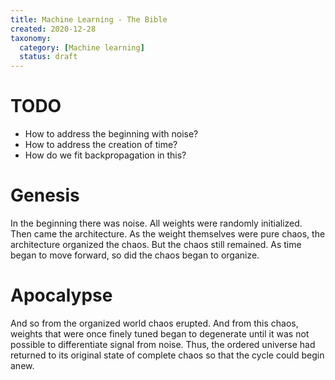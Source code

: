 ```yaml
---
title: Machine Learning - The Bible
created: 2020-12-28
taxonomy:
  category: [Machine learning]
  status: draft
---
```


# TODO
* How to address the beginning with noise?
* How to address the creation of time?
* How do we fit backpropagation in this?

# Genesis
In the beginning there was noise. All weights were randomly initialized. Then came the architecture. As the weight themselves were pure chaos, the architecture organized the chaos. But the chaos still remained. As time began to move forward, so did the chaos began to organize.

# Apocalypse
And so from the organized world chaos erupted. And from this chaos, weights that were once finely tuned began to degenerate until it was not possible to differentiate signal from noise. Thus, the ordered universe had returned to its original state of complete chaos so that the cycle could begin anew.

